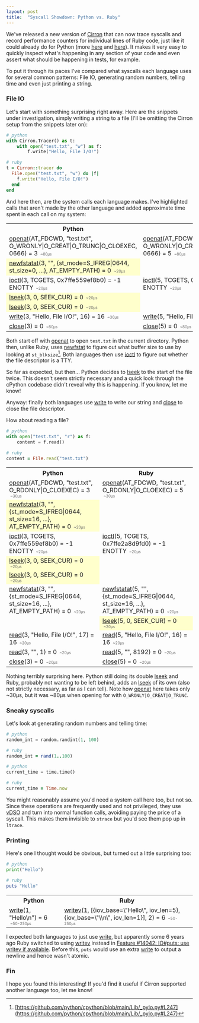 ```yaml
---
layout: post
title:  "Syscall Showdown: Python vs. Ruby"
---
```


We've released a new version of [Cirron](https://github.com/s7nfo/Cirron) that can now trace syscalls and record performance counters for individual lines of Ruby code, just like it could already do for Python (more [here](http://blog.mattstuchlik.com/2024/02/08/counting-cpu-instructions-in-python.html) and [here](http://blog.mattstuchlik.com/2024/02/16/counting-syscalls-in-python.html)). It makes it very easy to quickly inspect what's happening in any section of your code and even assert what should be happening in tests, for example.

To put it through its paces I've compared what syscalls each language uses for several common patterns: File IO, generating random numbers, telling time and even just printing a string.

### File IO

Let's start with something surprising right away. Here are the snippets under investigation, simply writing a string to a file (I'll be omitting the Cirron setup from the snippets later on):

```python
# python
with Cirron.Tracer() as t:
    with open("test.txt", "w") as f:
        f.write("Hello, File I/O!")
```

```ruby
# ruby
t = Cirron::tracer do
  File.open("test.txt", "w") do |f|
    f.write("Hello, File I/O!")
  end
end
```

And here then, are the system calls each language makes. I've highlighted calls that aren't made by the other language and added approximate time spent in each call on my system:

<style>
    .highlight { background-color: #ffffcc; }
    .duration {
        align-self: flex-end !important;
        font-size: 10px !important;
        color: #666 !important;
        padding: 1px 3px !important;
        border-radius: 2px !important;
        margin-top: 5px !important;
    }
</style>

<table>
    <tr>
        <th>Python</th>
        <th>Ruby</th>
    </tr>
    <tr>
        <td>
            <a href="https://linux.die.net/man/2/openat">openat</a>(AT_FDCWD, "test.txt", O_WRONLY|O_CREAT|O_TRUNC|O_CLOEXEC, 0666) = 3
            <span class="duration">~80µs</span>
        </td>
        <td>
            <a href="https://linux.die.net/man/2/openat">openat</a>(AT_FDCWD, "test.txt", O_WRONLY|O_CREAT|O_TRUNC|O_CLOEXEC, 0666) = 5
            <span class="duration">~80µs</span>
        </td>
    </tr>
    <tr>
        <td class="highlight">
            <a href="http://man.he.net/man2/newfstatat">newfstatat</a>(3, "", {st_mode=S_IFREG|0644, st_size=0, ...}, AT_EMPTY_PATH) = 0
            <span class="duration">~20µs</span>
        </td>
        <td></td>
    </tr>
    <tr>
        <td>
            <a href="https://linux.die.net/man/2/ioctl">ioctl</a>(3, TCGETS, 0x7ffe559ef8b0) = -1 ENOTTY
            <span class="duration">~20µs</span>
        </td>
        <td>
            <a href="https://linux.die.net/man/2/ioctl">ioctl</a>(5, TCGETS, 0x7ffe2a8d9e90) = -1 ENOTTY
            <span class="duration">~20µs</span>
        </td>
    </tr>
    <tr>
        <td class="highlight">
            <a href="https://linux.die.net/man/2/lseek">lseek</a>(3, 0, SEEK_CUR) = 0
            <span class="duration">~20µs</span>
        </td>
        <td></td>
    </tr>
    <tr>
        <td class="highlight">
            <a href="https://linux.die.net/man/2/lseek">lseek</a>(3, 0, SEEK_CUR) = 0
            <span class="duration">~20µs</span>
        </td>
        <td></td>
    </tr>
    <tr>
        <td>
            <a href="https://linux.die.net/man/2/write">write</a>(3, "Hello, File I/O!", 16) = 16
            <span class="duration">~30µs</span>
        </td>
        <td>
            <a href="https://linux.die.net/man/2/write">write</a>(5, "Hello, File I/O!", 16) = 16
            <span class="duration">~30µs</span>
        </td>
    </tr>
    <tr>
        <td>
            <a href="https://linux.die.net/man/2/close">close</a>(3) = 0
            <span class="duration">~80µs</span>
        </td>
        <td>
            <a href="https://linux.die.net/man/2/close">close</a>(5) = 0
            <span class="duration">~80µs</span>
        </td>
    </tr>
</table>

Both start off with <a href="https://linux.die.net/man/2/openat">openat</a> to open `test.txt` in the current directory.
Python then, unlike Ruby, uses [newfstat](http://man.he.net/man2/newfstatat) to figure out what buffer size to use by looking at `st_blksize`[^0].
Both languages then use <a href="https://linux.die.net/man/2/ioctl">ioctl</a> to figure out whether the file descriptor is a TTY.

So far as expected, but then... Python decides to [lseek](https://linux.die.net/man/2/lseek) to the start of the file twice. This doesn't seem strictly necessary and a quick look through the cPython codebase didn't reveal why this is happening. If you know, let me know!

Anyway: finally both languages use <a href="https://linux.die.net/man/2/write">write</a> to write our string and <a href="https://linux.die.net/man/2/close">close</a> to close the file descriptor.



How about reading a file?

```python
# python
with open("test.txt", "r") as f:
    content = f.read()
```

```ruby
# ruby
content = File.read("test.txt")
```

<table>
    <tr>
        <th>Python</th>
        <th>Ruby</th>
    </tr>
    <tr>
        <td>
            <a href="https://linux.die.net/man/2/openat">openat</a>(AT_FDCWD, "test.txt", O_RDONLY|O_CLOEXEC) = 3
            <span class="duration">~30µs</span>
        </td>
        <td>
            <a href="https://linux.die.net/man/2/openat">openat</a>(AT_FDCWD, "test.txt", O_RDONLY|O_CLOEXEC) = 5
            <span class="duration">~30µs</span>
        </td>
    </tr>
    <tr>
        <td class="highlight">
            <a href="http://man.he.net/man2/newfstatat">newfstatat</a>(3, "", {st_mode=S_IFREG|0644, st_size=16, ...}, AT_EMPTY_PATH) = 0
            <span class="duration">~20µs</span>
        </td>
        <td></td>
    </tr>
    <tr>
        <td>
            <a href="https://linux.die.net/man/2/ioctl">ioctl</a>(3, TCGETS, 0x7ffe559ef8b0) = -1 ENOTTY
            <span class="duration">~20µs</span>
        </td>
        <td>
            <a href="https://linux.die.net/man/2/ioctl">ioctl</a>(5, TCGETS, 0x7ffe2a8d9fd0) = -1 ENOTTY
            <span class="duration">~20µs</span>
        </td>
    </tr>
    <tr>
        <td class="highlight">
            <a href="https://linux.die.net/man/2/lseek">lseek</a>(3, 0, SEEK_CUR) = 0
            <span class="duration">~20µs</span>
        </td>
        <td></td>
    </tr>
    <tr>
        <td class="highlight">
            <a href="https://linux.die.net/man/2/lseek">lseek</a>(3, 0, SEEK_CUR) = 0
            <span class="duration">~20µs</span>
        </td>
        <td></td>
    </tr>
    <tr>
        <td>
            <a href="http://man.he.net/man2/newfstatat">newfstatat</a>(3, "", {st_mode=S_IFREG|0644, st_size=16, ...}, AT_EMPTY_PATH) = 0
            <span class="duration">~20µs</span>
        </td>
        <td>
            <a href="http://man.he.net/man2/newfstatat">newfstatat</a>(5, "", {st_mode=S_IFREG|0644, st_size=16, ...}, AT_EMPTY_PATH) = 0
            <span class="duration">~20µs</span>
        </td>
    </tr>
    <tr>
        <td></td>
        <td class="highlight">
            <a href="https://linux.die.net/man/2/lseek">lseek</a>(5, 0, SEEK_CUR) = 0
            <span class="duration">~20µs</span>
        </td>
    </tr>
    <tr>
        <td>
            <a href="https://linux.die.net/man/2/read">read</a>(3, "Hello, File I/O!", 17) = 16
            <span class="duration">~20µs</span>
        </td>
        <td>
            <a href="https://linux.die.net/man/2/read">read</a>(5, "Hello, File I/O!", 16) = 16
            <span class="duration">~20µs</span>
        </td>
    </tr>
    <tr>
        <td>
            <a href="https://linux.die.net/man/2/read">read</a>(3, "", 1) = 0
            <span class="duration">~20µs</span>
        </td>
        <td>
            <a href="https://linux.die.net/man/2/read">read</a>(5, "", 8192) = 0
            <span class="duration">~20µs</span>
        </td>
    </tr>
    <tr>
        <td>
            <a href="https://linux.die.net/man/2/close">close</a>(3) = 0
            <span class="duration">~20µs</span>
        </td>
        <td>
            <a href="https://linux.die.net/man/2/close">close</a>(5) = 0
            <span class="duration">~20µs</span>
        </td>
    </tr>
</table>

Nothing terribly surprising here. Python still doing its double <a href="https://linux.die.net/man/2/lseek">lseek</a> and Ruby, probably not wanting to be left behind, adds an <a href="https://linux.die.net/man/2/lseek">lseek</a> of its own (also not strictly necessary, as far as I can tell). Note how <a href="https://linux.die.net/man/2/openat">openat</a> here takes only ~30µs, but it was ~80µs when opening for with `O_WRONLY|O_CREAT|O_TRUNC`.

### Sneaky syscalls

Let's look at generating random numbers and telling time:

```python
# python
random_int = random.randint(1, 100)
```

```ruby
# ruby
random_int = rand(1..100)
```

```python
# python
current_time = time.time()
```

```ruby
# ruby
current_time = Time.now
```

You might reasonably assume you'd need a system call here too, but not so. Since these operations are frequently used and not privileged, they use [vDSO](https://man7.org/linux/man-pages/man7/vdso.7.html) and turn into normal function calls, avoiding paying the price of a syscall. This makes them invisible to `strace` but you'd see them pop up in `ltrace`.


### Printing

Here's one I thought would be obvious, but turned out a little surprising too:

```python
# python
print("Hello")
```

```ruby
# ruby
puts "Hello"
```

<table>
    <tr>
        <th>Python</th>
        <th>Ruby</th>
    </tr>
    <tr>
        <td>
            <a href="https://linux.die.net/man/2/write">write</a>(1, "Hello\n") = 6
            <span class="duration">~50-250µs</span>
        </td>
        <td>
            <a href="https://linux.die.net/man/2/writev">writev</a>(1, [{iov_base=\"Hello\", iov_len=5}, {iov_base=\"\\n\", iov_len=1}], 2) = 6
            <span class="duration">~50-250µs</span>
        </td>
    </tr>
</table>

I expected both languages to just use <a href="https://linux.die.net/man/2/write">write</a>, but apparently some 6 years ago Ruby switched to using <a href="https://linux.die.net/man/2/writev">writev</a> instead in [Feature #14042: IO#puts: use writev if available](https://bugs.ruby-lang.org/issues/14042). Before this, `puts` would use an extra <a href="https://linux.die.net/man/2/write">write</a> to output a newline and hence wasn't atomic.

### Fin
I hope you found this interesting! If you'd find it useful if Cirron supported another language too, let me know!

[^0]: [https://github.com/python/cpython/blob/main/Lib/_pyio.py#L247](https://github.com/python/cpython/blob/main/Lib/_pyio.py#L247)